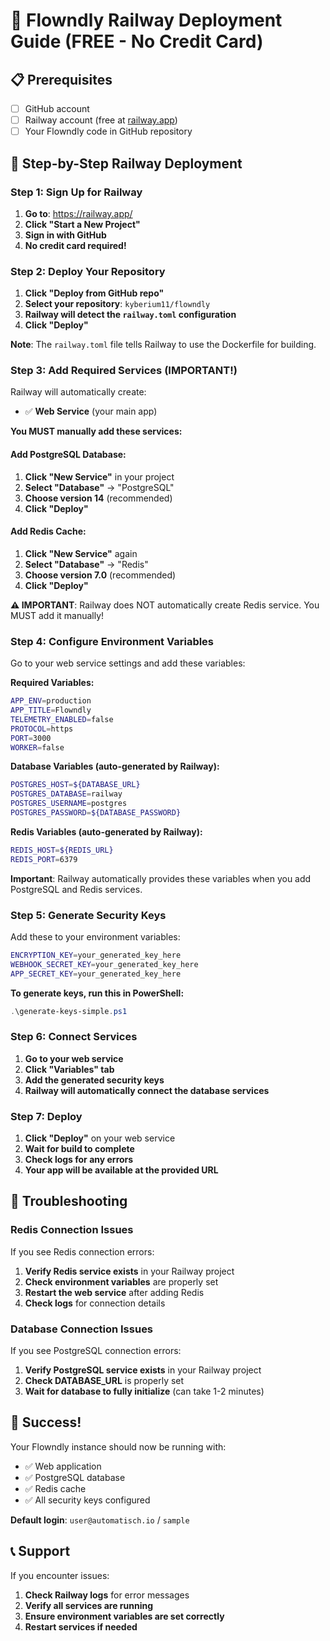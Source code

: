 # 🚀 Flowndly Railway Deployment Guide (FREE - No Credit Card)

## 📋 Prerequisites

- [ ] GitHub account
- [ ] Railway account (free at [railway.app](https://railway.app))
- [ ] Your Flowndly code in GitHub repository

## 🎯 Step-by-Step Railway Deployment

### Step 1: Sign Up for Railway

1. **Go to**: https://railway.app/
2. **Click "Start a New Project"**
3. **Sign in with GitHub**
4. **No credit card required!**

### Step 2: Deploy Your Repository

1. **Click "Deploy from GitHub repo"**
2. **Select your repository**: `kyberium11/flowndly`
3. **Railway will detect the `railway.toml` configuration**
4. **Click "Deploy"**

**Note**: The `railway.toml` file tells Railway to use the Dockerfile for building.

### Step 3: Add Required Services (IMPORTANT!)

Railway will automatically create:
- ✅ **Web Service** (your main app)

**You MUST manually add these services:**

#### Add PostgreSQL Database:
1. **Click "New Service"** in your project
2. **Select "Database"** → "PostgreSQL"
3. **Choose version 14** (recommended)
4. **Click "Deploy"**

#### Add Redis Cache:
1. **Click "New Service"** again
2. **Select "Database"** → "Redis"
3. **Choose version 7.0** (recommended)
4. **Click "Deploy"**

**⚠️ IMPORTANT**: Railway does NOT automatically create Redis service. You MUST add it manually!

### Step 4: Configure Environment Variables

Go to your web service settings and add these variables:

**Required Variables:**
```bash
APP_ENV=production
APP_TITLE=Flowndly
TELEMETRY_ENABLED=false
PROTOCOL=https
PORT=3000
WORKER=false
```

**Database Variables (auto-generated by Railway):**
```bash
POSTGRES_HOST=${DATABASE_URL}
POSTGRES_DATABASE=railway
POSTGRES_USERNAME=postgres
POSTGRES_PASSWORD=${DATABASE_PASSWORD}
```

**Redis Variables (auto-generated by Railway):**
```bash
REDIS_HOST=${REDIS_URL}
REDIS_PORT=6379
```

**Important**: Railway automatically provides these variables when you add PostgreSQL and Redis services.

### Step 5: Generate Security Keys

Add these to your environment variables:
```bash
ENCRYPTION_KEY=your_generated_key_here
WEBHOOK_SECRET_KEY=your_generated_key_here
APP_SECRET_KEY=your_generated_key_here
```

**To generate keys, run this in PowerShell:**
```powershell
.\generate-keys-simple.ps1
```

### Step 6: Connect Services

1. **Go to your web service**
2. **Click "Variables" tab**
3. **Add the generated security keys**
4. **Railway will automatically connect the database services**

### Step 7: Deploy

1. **Click "Deploy"** on your web service
2. **Wait for build to complete**
3. **Check logs for any errors**
4. **Your app will be available at the provided URL**

## 🔧 Troubleshooting

### Redis Connection Issues

If you see Redis connection errors:

1. **Verify Redis service exists** in your Railway project
2. **Check environment variables** are properly set
3. **Restart the web service** after adding Redis
4. **Check logs** for connection details

### Database Connection Issues

If you see PostgreSQL connection errors:

1. **Verify PostgreSQL service exists** in your Railway project
2. **Check DATABASE_URL** is properly set
3. **Wait for database to fully initialize** (can take 1-2 minutes)

## 🎉 Success!

Your Flowndly instance should now be running with:
- ✅ Web application
- ✅ PostgreSQL database
- ✅ Redis cache
- ✅ All security keys configured

**Default login**: `user@automatisch.io` / `sample`

## 📞 Support

If you encounter issues:
1. **Check Railway logs** for error messages
2. **Verify all services are running**
3. **Ensure environment variables are set correctly**
4. **Restart services if needed**
